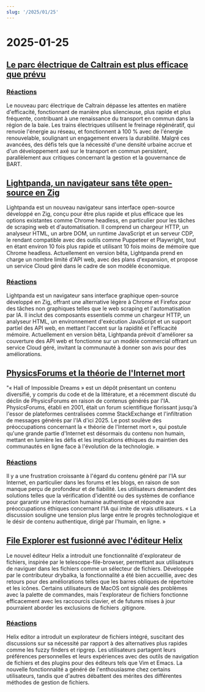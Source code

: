 ```yaml
---
slug: '/2025/01/25'
---
```


# 2025-01-25

## [Le parc électrique de Caltrain est plus efficace que prévu](https://www.caltrain.com/news/caltrains-electric-fleet-more-efficient-expected)

### [Réactions](https://news.ycombinator.com/item?id=42818692)

Le nouveau parc électrique de Caltrain dépasse les attentes en matière d'efficacité, fonctionnant de manière plus silencieuse, plus rapide et plus fréquente, contribuant à une renaissance du transport en commun dans la région de la baie. Les trains électriques utilisent le freinage régénératif, qui renvoie l'énergie au réseau, et fonctionnent à 100 % avec de l'énergie renouvelable, soulignant un engagement envers la durabilité. Malgré ces avancées, des défis tels que la nécessité d'une densité urbaine accrue et d'un développement axé sur le transport en commun persistent, parallèlement aux critiques concernant la gestion et la gouvernance de BART.

## [Lightpanda, un navigateur sans tête open-source en Zig](https://github.com/lightpanda-io/browser)

Lightpanda est un nouveau navigateur sans interface open-source développé en Zig, conçu pour être plus rapide et plus efficace que les options existantes comme Chrome headless, en particulier pour les tâches de scraping web et d'automatisation. Il comprend un chargeur HTTP, un analyseur HTML, un arbre DOM, un runtime JavaScript et un serveur CDP, le rendant compatible avec des outils comme Puppeteer et Playwright, tout en étant environ 10 fois plus rapide et utilisant 10 fois moins de mémoire que Chrome headless. Actuellement en version bêta, Lightpanda prend en charge un nombre limité d'API web, avec des plans d'expansion, et propose un service Cloud géré dans le cadre de son modèle économique.

### [Réactions](https://news.ycombinator.com/item?id=42817439)

Lightpanda est un navigateur sans interface graphique open-source développé en Zig, offrant une alternative légère à Chrome et Firefox pour des tâches non graphiques telles que le web scraping et l'automatisation par IA. Il inclut des composants essentiels comme un chargeur HTTP, un analyseur HTML, un environnement d'exécution JavaScript et un support partiel des API web, en mettant l'accent sur la rapidité et l'efficacité mémoire. Actuellement en version bêta, Lightpanda prévoit d'améliorer sa couverture des API web et fonctionne sur un modèle commercial offrant un service Cloud géré, invitant la communauté à donner son avis pour des améliorations.

## [PhysicsForums et la théorie de l'Internet mort](https://hallofdreams.org/posts/physicsforums/)

"« Hall of Impossible Dreams » est un dépôt présentant un contenu diversifié, y compris du code et de la littérature, et a récemment discuté du déclin de PhysicsForums en raison de contenus générés par l'IA. PhysicsForums, établi en 2001, était un forum scientifique florissant jusqu'à l'essor de plateformes centralisées comme StackExchange et l'infiltration de messages générés par l'IA d'ici 2025. Le post soulève des préoccupations concernant la « théorie de l'Internet mort », qui postule qu'une grande partie d'Internet est désormais du contenu non humain, mettant en lumière les défis et les implications éthiques du maintien des communautés en ligne face à l'évolution de la technologie. »

### [Réactions](https://news.ycombinator.com/item?id=42816284)

Il y a une frustration croissante à l'égard du contenu généré par l'IA sur Internet, en particulier dans les forums et les blogs, en raison de son manque perçu de profondeur et de fiabilité. Les utilisateurs demandent des solutions telles que la vérification d'identité ou des systèmes de confiance pour garantir une interaction humaine authentique et répondre aux préoccupations éthiques concernant l'IA qui imite de vrais utilisateurs. « La discussion souligne une tension plus large entre le progrès technologique et le désir de contenu authentique, dirigé par l'humain, en ligne. »

## [File Explorer est fusionné avec l'éditeur Helix](https://github.com/helix-editor/helix/pull/11285)

Le nouvel éditeur Helix a introduit une fonctionnalité d'explorateur de fichiers, inspirée par le telescope-file-browser, permettant aux utilisateurs de naviguer dans les fichiers comme un sélecteur de fichiers. Développée par le contributeur drybalka, la fonctionnalité a été bien accueillie, avec des retours pour des améliorations telles que les barres obliques de répertoire et les icônes. Certains utilisateurs de MacOS ont signalé des problèmes avec la palette de commandes, mais l'explorateur de fichiers fonctionne efficacement avec les raccourcis clavier, et de futures mises à jour pourraient aborder les exclusions de fichiers .gitignore.

### [Réactions](https://news.ycombinator.com/item?id=42818278)

Helix editor a introduit un explorateur de fichiers intégré, suscitant des discussions sur sa nécessité par rapport à des alternatives plus rapides comme les fuzzy finders et ripgrep. Les utilisateurs partagent leurs préférences personnelles et leurs expériences avec des outils de navigation de fichiers et des plugins pour des éditeurs tels que Vim et Emacs. La nouvelle fonctionnalité a généré de l'enthousiasme chez certains utilisateurs, tandis que d'autres débattent des mérites des différentes méthodes de gestion de fichiers.

<head>
  <meta property="og:title" content="Le parc électrique de Caltrain est plus efficace que prévu" />
  <meta property="og:type" content="website" />
  <meta property="og:image" content="https://og.cho.sh/api/og/?title=Le%20parc%20%C3%A9lectrique%20de%20Caltrain%20est%20plus%20efficace%20que%20pr%C3%A9vu&subheading=samedi%2025%20janvier%202025%3A%20R%C3%A9sum%C3%A9%20de%20Hacker%20News" />
</head>
